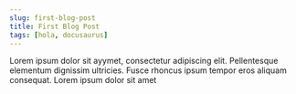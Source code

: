 ```yaml
---
slug: first-blog-post
title: First Blog Post
tags: [hola, docusaurus]
---
```


Lorem ipsum dolor sit ayymet, consectetur adipiscing elit. Pellentesque elementum dignissim ultricies. Fusce rhoncus ipsum tempor eros aliquam consequat. Lorem ipsum dolor sit amet
